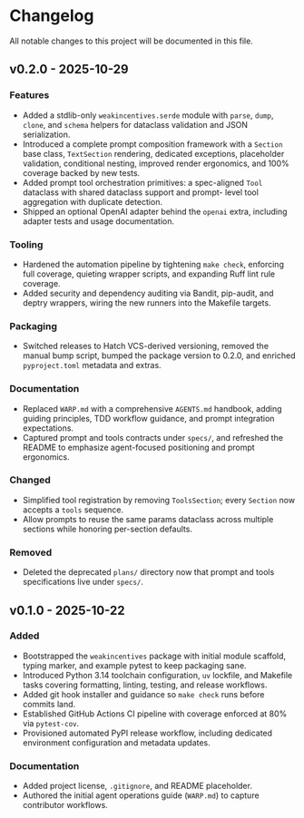 # Changelog

All notable changes to this project will be documented in this file.

## v0.2.0 - 2025-10-29

### Features

- Added a stdlib-only `weakincentives.serde` module with `parse`, `dump`, `clone`, and `schema` helpers for dataclass validation and JSON serialization.
- Introduced a complete prompt composition framework with a `Section` base class, `TextSection` rendering, dedicated
  exceptions, placeholder validation, conditional nesting, improved render ergonomics, and 100% coverage backed by new
  tests.
- Added prompt tool orchestration primitives: a spec-aligned `Tool` dataclass with shared dataclass support and prompt-
  level tool aggregation with duplicate detection.
- Shipped an optional OpenAI adapter behind the `openai` extra, including adapter tests and usage documentation.

### Tooling

- Hardened the automation pipeline by tightening `make check`, enforcing full coverage, quieting wrapper scripts, and
  expanding Ruff lint rule coverage.
- Added security and dependency auditing via Bandit, pip-audit, and deptry wrappers, wiring the new runners into the
  Makefile targets.

### Packaging

- Switched releases to Hatch VCS-derived versioning, removed the manual bump script, bumped the package version to
  0.2.0, and enriched `pyproject.toml` metadata and extras.

### Documentation

- Replaced `WARP.md` with a comprehensive `AGENTS.md` handbook, adding guiding principles, TDD workflow guidance, and
  prompt integration expectations.
- Captured prompt and tools contracts under `specs/`, and refreshed the README to emphasize agent-focused positioning
  and prompt ergonomics.

### Changed

- Simplified tool registration by removing `ToolsSection`; every `Section` now accepts a `tools` sequence.
- Allow prompts to reuse the same params dataclass across multiple sections while honoring per-section defaults.

### Removed

- Deleted the deprecated `plans/` directory now that prompt and tools specifications live under `specs/`.

## v0.1.0 - 2025-10-22

### Added

- Bootstrapped the `weakincentives` package with initial module scaffold, typing marker, and example pytest to keep
  packaging sane.
- Introduced Python 3.14 toolchain configuration, `uv` lockfile, and Makefile tasks covering formatting, linting,
  testing, and release workflows.
- Added git hook installer and guidance so `make check` runs before commits land.
- Established GitHub Actions CI pipeline with coverage enforced at 80% via `pytest-cov`.
- Provisioned automated PyPI release workflow, including dedicated environment configuration and metadata updates.

### Documentation

- Added project license, `.gitignore`, and README placeholder.
- Authored the initial agent operations guide (`WARP.md`) to capture contributor workflows.
